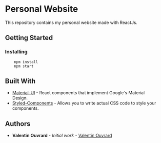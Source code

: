 # Personal Website

This repository contains my personal website made with ReactJs.

## Getting Started

### Installing

```
    npm install
    npm start
```

## Built With

* [Material-UI](https://material-ui.com) - React components that implement Google's Material Design.
* [Styled-Components](https://www.styled-components.com) - Allows you to write actual CSS code to style your components.

## Authors

* **Valentin Ouvrard** - *Initial work* - [Valentin Ouvrard](gitlab.com/users/Valentin.ouvrard)
